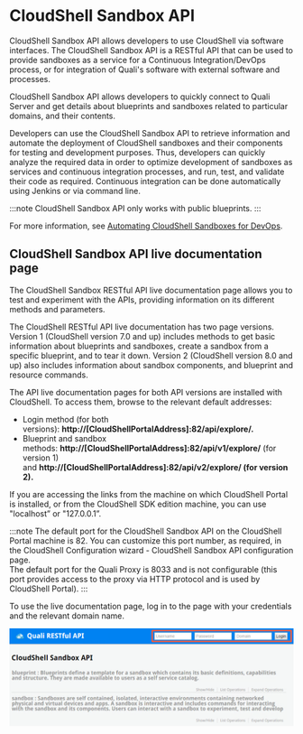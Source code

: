 # CloudShell Sandbox API

CloudShell Sandbox API allows developers to use CloudShell via software interfaces. The CloudShell Sandbox API is a RESTful API that can be used to provide sandboxes as a service for a Continuous Integration/DevOps process, or for integration of Quali's software with external software and processes.

CloudShell Sandbox API allows developers to quickly connect to Quali Server and get details about blueprints and sandboxes related to particular domains, and their contents.

Developers can use the CloudShell Sandbox API to retrieve information and automate the deployment of CloudShell sandboxes and their components for testing and development purposes. Thus, developers can quickly analyze the required data in order to optimize development of sandboxes as services and continuous integration processes, and run, test, and validate their code as required. Continuous integration can be done automatically using Jenkins or via command line.

:::note
CloudShell Sandbox API only works with public blueprints.
:::

For more information, see [Automating CloudShell Sandboxes for DevOps](../../devguide/available-cs-api/automate-cs-sandboxes-for-devops.md).

## CloudShell Sandbox API live documentation page

The CloudShell Sandbox RESTful API live documentation page allows you to test and experiment with the APIs, providing information on its different methods and parameters.

The CloudShell RESTful API live documentation has two page versions. Version 1 (CloudShell version 7.0 and up) includes methods to get basic information about blueprints and sandboxes, create a sandbox from a specific blueprint, and to tear it down. Version 2 (CloudShell version 8.0 and up) also includes information about sandbox components, and blueprint and resource commands.

The API live documentation pages for both API versions are installed with CloudShell. To access them, browse to the relevant default addresses:  

- Login method (for both versions): **http://\[CloudShellPortalAddress\]:82/api/explore/.**
- Blueprint and sandbox methods: **http://\[CloudShellPortalAddress\]:82/api/v1/explore/** (for version 1) <br/> and **http://\[CloudShellPortalAddress\]:82/api/v2/explore/ (for version 2).**

If you are accessing the links from the machine on which CloudShell Portal is installed, or from the CloudShell SDK edition machine, you can use "localhost” or "127.0.0.1”.

:::note
The default port for the CloudShell Sandbox API on the CloudShell Portal machine is 82. You can customize this port number, as required, in the CloudShell Configuration wizard - CloudShell Sandbox API configuration page.  
The default port for the Quali Proxy is 8033 and is not configurable (this port provides access to the proxy via HTTP protocol and is used by CloudShell Portal).
:::

To use the live documentation page, log in to the page with your credentials and the relevant domain name.

![](/Images/API/SWAGGER-login2.png)